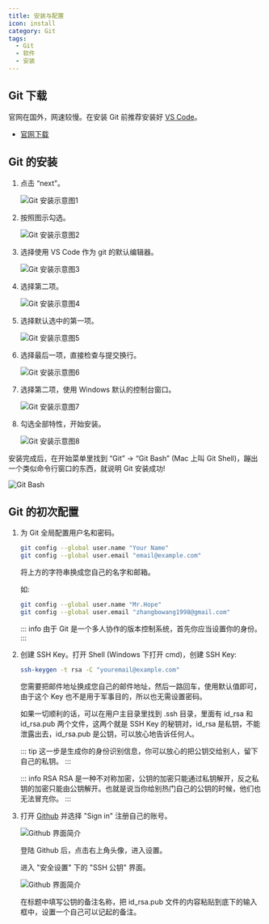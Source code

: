```yaml
---
title: 安装与配置
icon: install
category: Git
tags:
  - Git
  - 软件
  - 安装
---
```


## Git 下载

官网在国外，网速较慢。在安装 Git 前推荐安装好 [VS Code](../vscode/readme.md)。

- [官网下载](https://git-scm.com/downloads/)

## Git 的安装

1. 点击 “next”。

   ![Git 安装示意图1](./assets/install1.png)

2. 按照图示勾选。

   ![Git 安装示意图2](./assets/install2.png)

3. 选择使用 VS Code 作为 git 的默认编辑器。

   ![Git 安装示意图3](./assets/install3.png)

4. 选择第二项。

   ![Git 安装示意图4](./assets/install4.png)

5. 选择默认选中的第一项。

   ![Git 安装示意图5](./assets/install5.png)

6. 选择最后一项，直接检查与提交换行。

   ![Git 安装示意图6](./assets/install6.png)

7. 选择第二项，使用 Windows 默认的控制台窗口。

   ![Git 安装示意图7](./assets/install7.png)

8. 勾选全部特性，开始安装。

   ![Git 安装示意图8](./assets/install8.png)

安装完成后，在开始菜单里找到 “Git” -> “Git Bash” (Mac 上叫 Git Shell)，蹦出一个类似命令行窗口的东西，就说明 Git 安装成功!

![Git Bash](./assets/shell.png)

## Git 的初次配置

1. 为 Git 全局配置用户名和密码。

   ```bash
   git config --global user.name "Your Name"
   git config --global user.email "email@example.com"
   ```

   将上方的字符串换成您自己的名字和邮箱。

   如:

   ```bash
   git config --global user.name "Mr.Hope"
   git config --global user.email "zhangbowang1998@gmail.com"
   ```

   ::: info
   由于 Git 是一个多人协作的版本控制系统，首先你应当设置你的身份。
   :::

2. 创建 SSH Key。打开 Shell (Windows 下打开 cmd)，创建 SSH Key:

   ```bash
   ssh-keygen -t rsa -C "youremail@example.com"
   ```

   您需要把邮件地址换成您自己的邮件地址，然后一路回车，使用默认值即可，由于这个 Key 也不是用于军事目的，所以也无需设置密码。

   如果一切顺利的话，可以在用户主目录里找到 .ssh 目录，里面有 id_rsa 和 id_rsa.pub 两个文件，这两个就是 SSH Key 的秘钥对，id_rsa 是私钥，不能泄露出去，id_rsa.pub 是公钥，可以放心地告诉任何人。

   ::: tip
   这一步是生成你的身份识别信息，你可以放心的把公钥交给别人，留下自己的私钥。
   :::

   ::: info RSA
   RSA 是一种不对称加密，公钥的加密只能通过私钥解开，反之私钥的加密只能由公钥解开。也就是说当你给别热门自己的公钥的时候，他们也无法冒充你。
   :::

3. 打开 [Github](https://github.com) 并选择 "Sign in" 注册自己的账号。

   ![Github 界面简介](./assets/github.png)

   登陆 Github 后，点击右上角头像，进入设置。

   进入 "安全设置" 下的 "SSH 公钥" 界面。

   ![Github 界面简介](./assets/githubSSH.png)

   在标题中填写公钥的备注名称，把 id_rsa.pub 文件的内容粘贴到底下的输入框中，设置一个自己可以记起的备注。
